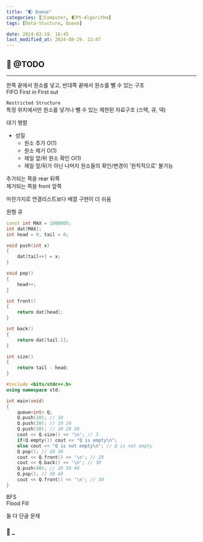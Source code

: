 ```yaml
---
title: "🌓 Queue"
categories: [💫Computer, 🌓PS-Algorithm]
tags: [Data-Stucture, Queue]

date: 2024-02-19. 16:45
last_modified_at: 2024-08-29. 22:07
---
```


## 💫 @TODO

---

한쪽 끝에서 원소를 넣고, 반대쪽 끝에서 원소를 뺄 수 있는 구조  
FIFO First in First out  

`Restricted Structure`  
특정 위치에서만 원소를 넣거나 뺄 수 있는 제한된 자료구조 (스택, 큐, 덱)  

대기 행렬  

- 성질
  - 원소 추가 O(1)
  - 원소 제거 O(1)
  - 제일 앞/뒤 원소 확인 O(1)
  - 제일 앞/뒤가 아닌 나머지 원소들의 확인/변경이 '원칙적으로' 불가능

추가되는 쪽을 rear 뒤쪽  
제거되는 쪽을 front 앞쪽  

마찬가지로 연결리스트보다 배열 구현이 더 쉬움

원형 큐  

```cpp
const int MAX = 1000005;
int dat[MAX];
int head = 0, tail = 0;

void push(int x)
{
	dat[tail++] = x;
}

void pop()
{
	head++;
}

int front()
{
	return dat[head];
}

int back()
{
	return dat[tail-1];
}

int size()
{
	return tail - head;
}

```

```cpp
#include <bits/stdc++.h>
using namespace std;

int main(void)
{
	queue<int> Q;
	Q.push(10); // 10
	Q.push(20); // 10 20
	Q.push(30); // 10 20 30
	cout << Q.size() << '\n'; // 3
	if(Q.empty()) cout << "Q is empty\n";
	else cout << "Q is not empty\n"; // Q is not empty
	Q.pop(); // 20 30
	cout << Q.front() << '\n'; // 20
	cout << Q.back() << '\n'; // 30
	Q.push(40); // 20 30 40
	Q.pop(); // 30 40
	cout << Q.front() << '\n'; // 30
}
```

BFS  
Flood Fill  

둘 다 단골 문제  

### 🫧 _
